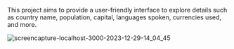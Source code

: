 This project aims to provide a user-friendly interface to explore details such as country name, population, capital, languages spoken, currencies used, and more.

![screencapture-localhost-3000-2023-12-29-14_04_45](https://github.com/shrutigajera102/RestCountry-API/assets/146714862/6386b365-a814-441e-a045-2a8732822368)

